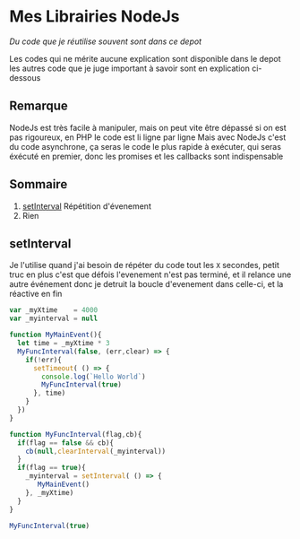 # Mes Librairies NodeJs

*Du code que je réutilise souvent sont dans ce depot*

Les codes qui ne mérite aucune explication sont disponible dans le depot
les autres code que je juge important à savoir sont en explication ci-dessous

## Remarque

NodeJs est très facile à manipuler, mais on peut vite être dépassé si on est pas rigoureux, en PHP le code est li ligne par ligne
Mais avec NodeJs c'est du code asynchrone, ça seras le code le plus rapide à exécuter, qui seras éxécuté en premier, donc les promises et les callbacks sont indispensable

## Sommaire

   1. [setInterval](#setInterval) Répétition d'évenement
   1. [](#) Rien
   
## setInterval
   Je l'utilise quand j'ai besoin de répéter du code tout les `X` secondes,
   petit truc en plus c'est que défois l'evenement n'est pas terminé, et il relance une autre événement
   donc je detruit la boucle d'evenement dans celle-ci, et la réactive en fin
   
```javascript
var _myXtime    = 4000
var _myinterval = null

function MyMainEvent(){
  let time = _myXtime * 3
  MyFuncInterval(false, (err,clear) => {
    if(!err){
      setTimeout( () => {
        console.log(`Hello World`)
        MyFuncInterval(true)
      }, time)
    }
  })
}

function MyFuncInterval(flag,cb){
  if(flag == false && cb){
    cb(null,clearInterval(_myinterval))
  }
  if(flag == true){
    _myinterval = setInterval( () => {
       MyMainEvent()
    }, _myXtime)
  }
}

MyFuncInterval(true)
```
